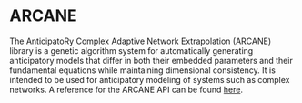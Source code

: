 # ARCANE
The AnticipatoRy Complex Adaptive Network Extrapolation (ARCANE) library
is a genetic algorithm system for automatically generating anticipatory
models that differ in both their embedded parameters and their fundamental
equations while maintaining dimensional consistency. It is intended to be
used for anticipatory modeling of systems such as complex networks. A
reference for the ARCANE API can be found
[here](http://drmichaelnorth.github.io/ARCANE/docs).
